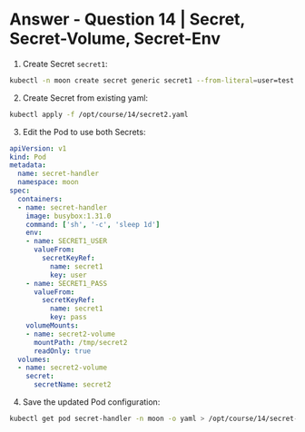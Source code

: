 # Answer - Question 14 | Secret, Secret-Volume, Secret-Env

1. Create Secret `secret1`:
```bash
kubectl -n moon create secret generic secret1 --from-literal=user=test --from-literal=pass=pwd
```

2. Create Secret from existing yaml:
```bash
kubectl apply -f /opt/course/14/secret2.yaml
```

3. Edit the Pod to use both Secrets:
```yaml
apiVersion: v1
kind: Pod
metadata:
  name: secret-handler
  namespace: moon
spec:
  containers:
  - name: secret-handler
    image: busybox:1.31.0
    command: ['sh', '-c', 'sleep 1d']
    env:
    - name: SECRET1_USER
      valueFrom:
        secretKeyRef:
          name: secret1
          key: user
    - name: SECRET1_PASS
      valueFrom:
        secretKeyRef:
          name: secret1
          key: pass
    volumeMounts:
    - name: secret2-volume
      mountPath: /tmp/secret2
      readOnly: true
  volumes:
  - name: secret2-volume
    secret:
      secretName: secret2
```

4. Save the updated Pod configuration:
```bash
kubectl get pod secret-handler -n moon -o yaml > /opt/course/14/secret-handler-new.yaml
```

